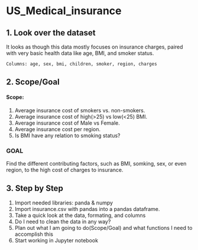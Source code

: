 # US_Medical_insurance

## 1. Look over the dataset
It looks as though this data mostly focuses on insurance charges, paired with very basic health data like age, BMI, and smoker status.

    Columns: age, sex, bmi, children, smoker, region, charges

## 2. Scope/Goal
#### Scope:
1. Average insurance cost of smokers vs. non-smokers.
2. Average insurance cost of high(>25) vs low(<25) BMI.
3. Average insurance cost of Male vs Female.
4. Average insurance cost per region.
4. Is BMI have any relation to smoking status?
    

### GOAL
Find the different contributing factors, such as BMI, somking, sex, or even region, to the high cost of charges to insurance. 

## 3. Step by Step
1. Import needed libraries: panda & numpy
2. Import insurance.csv with pandas into a pandas dataframe.
3. Take a quick look at the data, formating, and columns
4. Do I need to clean the data in any way?
5. Plan out what I am going to do(Scope/Goal) and what functions I need to accomplish this
6. Start working in Jupyter notebook

